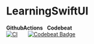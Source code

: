 # LearningSwiftUI
<b>GithubActions</b>&nbsp;&nbsp;<b> Codebeat </b>  </br>
[![CI](https://github.com/mobilematrix/LearningSwiftUI/actions/workflows/CI.yml/badge.svg)](https://github.com/mobilematrix/LearningSwiftUI/actions/workflows/CI.yml) 
&nbsp;&nbsp;&nbsp;&nbsp;&nbsp;&nbsp;[![Codebeat Badge](https://codebeat.co/badges/b8c2fc8c-73f4-4faf-b95b-85209eeaecbe)](https://codebeat.co/projects/github-com-mobilematrix-learningswiftui-master)
